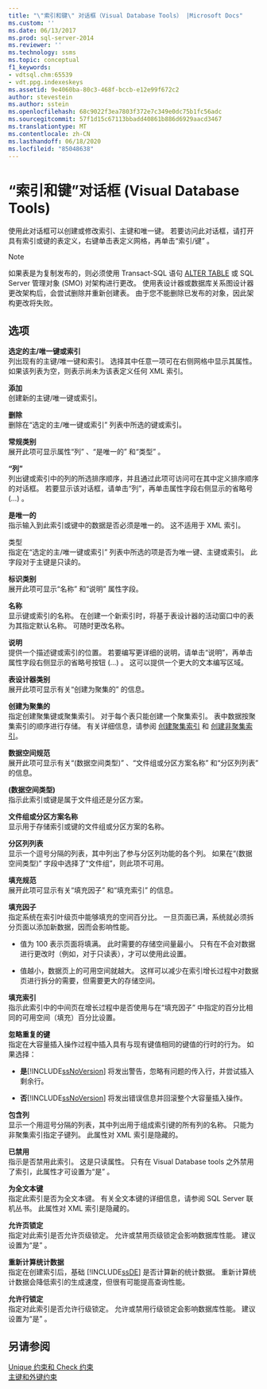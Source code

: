 ```yaml
---
title: "\"索引和键\" 对话框（Visual Database Tools） |Microsoft Docs"
ms.custom: ''
ms.date: 06/13/2017
ms.prod: sql-server-2014
ms.reviewer: ''
ms.technology: ssms
ms.topic: conceptual
f1_keywords:
- vdtsql.chm:65539
- vdt.ppg.indexeskeys
ms.assetid: 9e4060ba-80c3-468f-bccb-e12e99f672c2
author: stevestein
ms.author: sstein
ms.openlocfilehash: 68c9022f3ea7803f372e7c349e0dc75b1fc56adc
ms.sourcegitcommit: 57f1d15c67113bbadd40861b886d6929aacd3467
ms.translationtype: MT
ms.contentlocale: zh-CN
ms.lasthandoff: 06/18/2020
ms.locfileid: "85048638"
---
```

# <a name="indexes-and-keys-dialog-box-visual-database-tools"></a>“索引和键”对话框 (Visual Database Tools)
  使用此对话框可以创建或修改索引、主键和唯一键。 若要访问此对话框，请打开具有索引或键的表定义，右键单击表定义网格，再单击“索引/键”  。  
  
> [!NOTE]  
>  如果表是为复制发布的，则必须使用 Transact-SQL 语句 [ALTER TABLE](/sql/t-sql/statements/alter-table-transact-sql) 或 SQL Server 管理对象 (SMO) 对架构进行更改。 使用表设计器或数据库关系图设计器更改架构后，会尝试删除并重新创建表。 由于您不能删除已发布的对象，因此架构更改将失败。  
  
## <a name="options"></a>选项  
 **选定的主/唯一键或索引**  
 列出现有的主键/唯一键和索引。 选择其中任意一项可在右侧网格中显示其属性。 如果该列表为空，则表示尚未为该表定义任何 XML 索引。  
  
 **添加**  
 创建新的主键/唯一键或索引。  
  
 **删除**  
 删除在“选定的主/唯一键或索引”  列表中所选的键或索引。  
  
 **常规类别**  
 展开此项可显示属性“列”  、“是唯一的”  和“类型”  。  
  
 **“列”**  
 列出键或索引中的列的所选排序顺序，并且通过此项可访问可在其中定义排序顺序的对话框。 若要显示该对话框，请单击“列”，再单击属性字段右侧显示的省略号 (…)  。  
  
 **是唯一的**  
 指示输入到此索引或键中的数据是否必须是唯一的。 这不适用于 XML 索引。  
  
 类型   
 指定在“选定的主/唯一键或索引”  列表中所选的项是否为唯一键、主键或索引。 此字段对于主键是只读的。  
  
 **标识类别**  
 展开此项可显示“名称”  和“说明”  属性字段。  
  
 **名称**  
 显示键或索引的名称。 在创建一个新索引时，将基于表设计器的活动窗口中的表为其指定默认名称。 可随时更改名称。  
  
 **说明**  
 提供一个描述键或索引的位置。 若要编写更详细的说明，请单击“说明”，再单击属性字段右侧显示的省略号按钮 (…)   。 这可以提供一个更大的文本编写区域。  
  
 **表设计器类别**  
 展开此项可显示有关“创建为聚集的”  的信息。  
  
 **创建为聚集的**  
 指定创建聚集键或聚集索引。 对于每个表只能创建一个聚集索引。 表中数据按聚集索引的顺序进行存储。 有关详细信息，请参阅 [创建聚集索引](../../relational-databases/indexes/indexes.md) 和 [创建非聚集索引](../../relational-databases/indexes/create-nonclustered-indexes.md)。  
  
 **数据空间规范**  
 展开此项可显示有关“(数据空间类型)”  、“文件组或分区方案名称”  和“分区列列表”  的信息。  
  
 **(数据空间类型)**  
 指示此索引或键是属于文件组还是分区方案。  
  
 **文件组或分区方案名称**  
 显示用于存储索引或键的文件组或分区方案的名称。  
  
 **分区列列表**  
 显示一个逗号分隔的列表，其中列出了参与分区列功能的各个列。 如果在“(数据空间类型)”  字段中选择了“文件组”，则此项不可用。  
  
 **填充规范**  
 展开此项可显示有关“填充因子”  和“填充索引”  的信息。  
  
 **填充因子**  
 指定系统在索引叶级页中能够填充的空间百分比。 一旦页面已满，系统就必须拆分页面以添加新数据，因而会影响性能。  
  
-   值为 100 表示页面将填满。 此时需要的存储空间量最小。 只有在不会对数据进行更改时（例如，对于只读表），才可以使用此设置。  
  
-   值越小，数据页上的可用空间就越大。 这样可以减少在索引增长过程中对数据页进行拆分的需要，但需要更大的存储空间。  
  
 **填充索引**  
 指示此索引中的中间页在增长过程中是否使用与在“填充因子”  中指定的百分比相同的可用空间（填充）百分比设置。  
  
 **忽略重复的键**  
 指定在大容量插入操作过程中插入具有与现有键值相同的键值的行时的行为。 如果选择：  
  
-   **是**[!INCLUDE[ssNoVersion](../../../includes/ssnoversion-md.md)] 将发出警告，忽略有问题的传入行，并尝试插入剩余行。  
  
-   **否**[!INCLUDE[ssNoVersion](../../../includes/ssnoversion-md.md)] 将发出错误信息并回滚整个大容量插入操作。  
  
 **包含列**  
 显示一个用逗号分隔的列表，其中列出用于组成索引键的所有列的名称。 只能为非聚集索引指定子键列。 此属性对 XML 索引是隐藏的。  
  
 **已禁用**  
 指示是否禁用此索引。 这是只读属性。 只有在 Visual Database tools 之外禁用了索引，此属性才可设置为“是”  。  
  
 **为全文本键**  
 指定此索引是否为全文本键。 有关全文本键的详细信息，请参阅 SQL Server 联机丛书。 此属性对 XML 索引是隐藏的。  
  
 **允许页锁定**  
 指定对此索引是否允许页级锁定。 允许或禁用页级锁定会影响数据库性能。 建议设置为“是”  。  
  
 **重新计算统计数据**  
 指定在创建索引后，基础 [!INCLUDE[ssDE](../../includes/ssde-md.md)] 是否计算新的统计数据。 重新计算统计数据会降低索引的生成速度，但很有可能提高查询性能。  
  
 **允许行锁定**  
 指定对此索引是否允许行级锁定。 允许或禁用行级锁定会影响数据库性能。 建议设置为“是”  。  
  
## <a name="see-also"></a>另请参阅  
 [Unique 约束和 Check 约束](../../relational-databases/tables/unique-constraints-and-check-constraints.md)   
 [主键和外键约束](../../relational-databases/tables/primary-and-foreign-key-constraints.md)  
  
  
